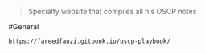 > Specialty website that compiles all his OSCP notes


#General 

```
https://fareedfauzi.gitbook.io/oscp-playbook/
```